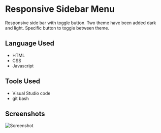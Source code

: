 
# Responsive Sidebar Menu

Responsive side bar with toggle button. Two theme have been added dark and light. Specific button to toggle between theme.


## Language Used

 - HTML
 - CSS
 - Javascript

## Tools Used

- Visual Studio code
- git bash



## Screenshots

![Screenshot](https://user-images.githubusercontent.com/71178215/216804339-94eff532-d12e-443c-8b99-efb66357f105.gif)


